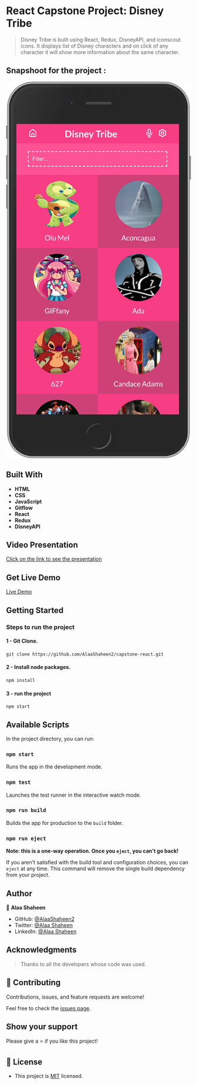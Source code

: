 # React Capstone Project: Disney Tribe

> Disney Tribe is built using React, Redux, DisneyAPI, and iconscout icons.
> It displays list of Disney characters and on click of any character it will show more information about the same character.

## Snapshoot for the project : 
![Disney Tribe snapshoot](./snapshot.png)

## Built With

- **HTML**
- **CSS**
- **JavaScript**
- **Gitflow**
- **React**
- **Redux**
- **DisneyAPI**

## Video Presentation

[Click on the link to see the presentation](https://drive.google.com/)

## Get Live Demo
[Live Demo](https://disney-tribe.netlify.app/)

## Getting Started

### Steps to run the project

#### 1 - Git Clone.

```
git clone https://github.com/AlaaShaheen2/capstone-react.git
```
#### 2 - Install node packages.

```
npm install
```

#### 3 - run the project

```
npm start
```

## Available Scripts

In the project directory, you can run:

### `npm start`

Runs the app in the development mode.

### `npm test`

Launches the test runner in the interactive watch mode.

### `npm run build`

Builds the app for production to the `build` folder.

### `npm run eject`

**Note: this is a one-way operation. Once you `eject`, you can't go back!**

If you aren't satisfied with the build tool and configuration choices, you can `eject` at any time. This command will remove the single build dependency from your project.

## Author
👤 **Alaa Shaheen**

- GitHub: [@AlaaShaheen2](https://github.com/AlaaShaheen2)
- Twitter: [@Alaa Shaheen](https://twitter.com/AlaaShaheen93)
- LinkedIn: [@Alaa Shaheen](https://www.linkedin.com/in/alaa-shaheen-879140240/)


## Acknowledgments

> Thanks to all the developers whose code was used.

## 🤝 Contributing

Contributions, issues, and feature requests are welcome!

Feel free to check the [issues page](../../issues/).

## Show your support

Please give a ⭐️ if you like this project!

## 📝 License
- This project is [MIT](./LICENSE.txt) licensed.